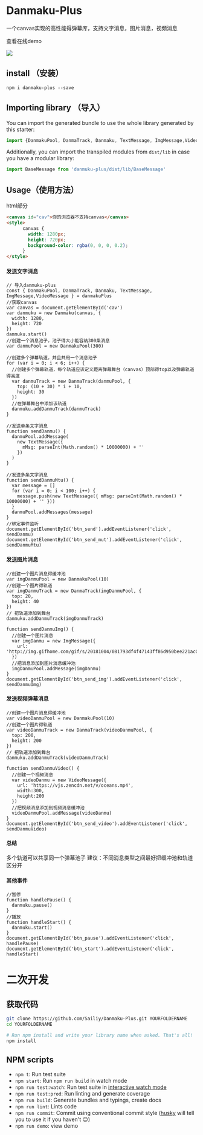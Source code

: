 # Danmaku-Plus

一个canvas实现的高性能得弹幕库，支持文字消息，图片消息，视频消息

查看在线demo

![](https://github.com/Sailiy/Danmaku-Plus/blob/dev/screen/demo.png)

## install （安装）

```
npm i danmaku-plus --save
```

## Importing library （导入）

You can import the generated bundle to use the whole library generated by this starter:

```javascript
import {DanmakuPool, DanmaTrack, Danmaku, TextMessage, ImgMessage,VideoMessage} from 'danmuku-plus'
```

Additionally, you can import the transpiled modules from `dist/lib` in case you have a modular library:

```javascript
import BaseMessage from 'danmuku-plus/dist/lib/BaseMessage'
```

## Usage（使用方法）
html部分

```html
<canvas id="cav">你的浏览器不支持canvas</canvas>
<style>
      canvas {
        width: 1280px;
        height: 720px;
        background-color: rgba(0, 0, 0, 0.2);
      }
</style>
```
#### 发送文字消息
```
// 导入danmuku-plus
const { DanmakuPool, DanmaTrack, Danmaku, TextMessage, ImgMessage,VideoMessage } = danmakuPlus
//获取canvas
var canvas = document.getElementById('cav')
var danmuku = new Danmaku(canvas, {
  width: 1280,
  height: 720
})
danmuku.start()
//创建一个消息池子，池子得大小能容纳300条消息
var danmuPool = new DanmakuPool(300)

//创建多个弹幕轨道，并且共用一个消息池子
for (var i = 0; i < 6; i++) {
  //创建多个弹幕轨道，每个轨道应该定义距离弹幕舞台（canvas）顶部得top以及弹幕轨道得高度
  var danmuTrack = new DanmaTrack(danmuPool, {
    top: (10 + 30) * i + 10,
    height: 30
  })
  //在弹幕舞台中添加该轨道
  danmuku.addDanmuTrack(danmuTrack)
}

//发送单条文字消息
function sendDanmu() {
  danmuPool.addMessage(
    new TextMessage({
      mMsg: parseInt(Math.random() * 10000000) + ''
    })
  )
}

//发送多条文字消息
function sendDanmuMtu() {
  var message = []
  for (var i = 0; i < 100; i++) {
    message.push(new TextMessage({ mMsg: parseInt(Math.random() * 10000000) + '' }))
  }
  danmuPool.addMessages(message)
}
//绑定事件监听
document.getElementById('btn_send').addEventListener('click', sendDanmu)
document.getElementById('btn_send_mut').addEventListener('click', sendDanmuMtu)

```

#### 发送图片消息

```
//创建一个图片消息得缓冲池
var imgDanmuPool = new DanmakuPool(10)
//创建一个图片得轨道
var imgDanmuTrack = new DanmaTrack(imgDanmuPool, {
  top: 20,
  height: 40
})
// 把轨道添加到舞台
danmuku.addDanmuTrack(imgDanmuTrack)

function sendDanmuImg() {
  //创建一个图片消息
  var imgDanmu = new ImgMessage({
    url: 'http://img.gifhome.com/gif/s/20181004/081793df4f47143ff86d950bee221ac0.gif'
  })
  //把消息添加到图片消息缓冲池
  imgDanmuPool.addMessage(imgDanmu)
}
document.getElementById('btn_send_img').addEventListener('click', sendDanmuImg)
```
#### 发送视频弹幕消息
```
//创建一个图片消息得缓冲池
var videoDanmuPool = new DanmakuPool(10)
//创建一个图片得轨道
var videoDanmuTrack = new DanmaTrack(videoDanmuPool, {
  top: 200,
  height: 200
})
// 把轨道添加到舞台
danmuku.addDanmuTrack(videoDanmuTrack)

function sendDanmuVideo() {
  //创建一个视频消息
  var videoDanmu = new VideoMessage({
    url: 'https://vjs.zencdn.net/v/oceans.mp4',
    width:300,
    height:200
  })
  //把视频消息添加到视频消息缓冲池
  videoDanmuPool.addMessage(videoDanmu)
}
document.getElementById('btn_send_video').addEventListener('click', sendDanmuVideo)
```

#### 总结
多个轨道可以共享同一个弹幕池子
建议：不同消息类型之间最好把缓冲池和轨道区分开

#### 其他事件
```
//暂停
function handlePause() {
  danmuku.pause()
}
//播放
function handleStart() {
  danmuku.start()
}
document.getElementById('btn_pause').addEventListener('click', handlePause)
document.getElementById('btn_start').addEventListener('click', handleStart)

```

# 二次开发
## 获取代码

```bash
git clone https://github.com/Sailiy/Danmaku-Plus.git YOURFOLDERNAME
cd YOURFOLDERNAME

# Run npm install and write your library name when asked. That's all!
npm install
```

## NPM scripts

 - `npm t`: Run test suite
 - `npm start`: Run `npm run build` in watch mode
 - `npm run test:watch`: Run test suite in [interactive watch mode](http://facebook.github.io/jest/docs/cli.html#watch)
 - `npm run test:prod`: Run linting and generate coverage
 - `npm run build`: Generate bundles and typings, create docs
 - `npm run lint`: Lints code
 - `npm run commit`: Commit using conventional commit style ([husky](https://github.com/typicode/husky) will tell you to use it if you haven't :wink:)
 - `npm run demo`: view demo
